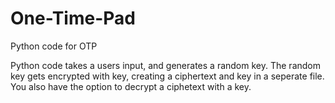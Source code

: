 # One-Time-Pad
Python code for OTP

Python code takes a users input, and generates a random key. The random key gets encrypted with key, creating a ciphertext and key in a seperate file. You also have the option to decrypt a ciphetext with a key. 
